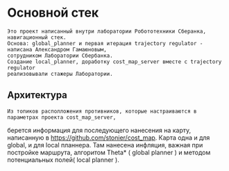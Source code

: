
# Основной стек
	Это проект написанный внутри лаборатории Робототехники Сберанка, навигационный стек. 
	Основа: global_planner и первая итерация trajectory regulator - написана Александром Гамаюновым, 
	сотрудником Лаборатории Сбербанка. 
	Создание local_planner, доработку cost_map_server вместе с trajectory regulator 
	реализовывали стажеры Лаборатории.

## Архитектура 
	Из топиков располложения противников, которые настраиваются в параметрах проекта cost_map_server, 
берется информация для последующего нанесения на карту, написанную в https://github.com/stonier/cost_map. 
Карта одна и для global, и для local планнера. Там нанесена инфляция, важная при постройке маршрута, 
алгоритом Theta* ( global planner ) и методом потенциальных полей( local planner ).

